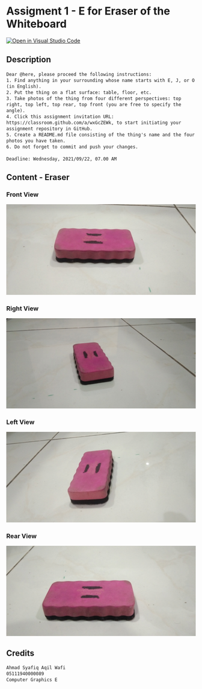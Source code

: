 # Assigment 1 - E for Eraser of the Whiteboard

[![Open in Visual Studio Code](https://classroom.github.com/assets/open-in-vscode-f059dc9a6f8d3a56e377f745f24479a46679e63a5d9fe6f495e02850cd0d8118.svg)](https://classroom.github.com/online_ide?assignment_repo_id=5667182&assignment_repo_type=AssignmentRepo)

## Description

```
Dear @here, please proceed the following instructions:
1. Find anything in your surrounding whose name starts with E, J, or O (in English).
2. Put the thing on a flat surface: table, floor, etc.
3. Take photos of the thing from four different perspectives: top right, top left, top rear, top front (you are free to specify the angle).
4. Click this assignment invitation URL: https://classroom.github.com/a/wxGcZEWk, to start initiating your assignment repository in GitHub.
5. Create a README.md file consisting of the thing's name and the four photos you have taken.
6. Do not forget to commit and push your changes.

Deadline: Wednesday, 2021/09/22, 07.00 AM
```

## Content - Eraser

### Front View

![](Images/eraser_front.jpg)

### Right View

![](Images/eraser_right.jpg)

### Left View

![](Images/eraser_left.jpg)

### Rear View

![](Images/eraser_rear.jpg)

## Credits

```
Ahmad Syafiq Aqil Wafi
05111940000089
Computer Graphics E
```